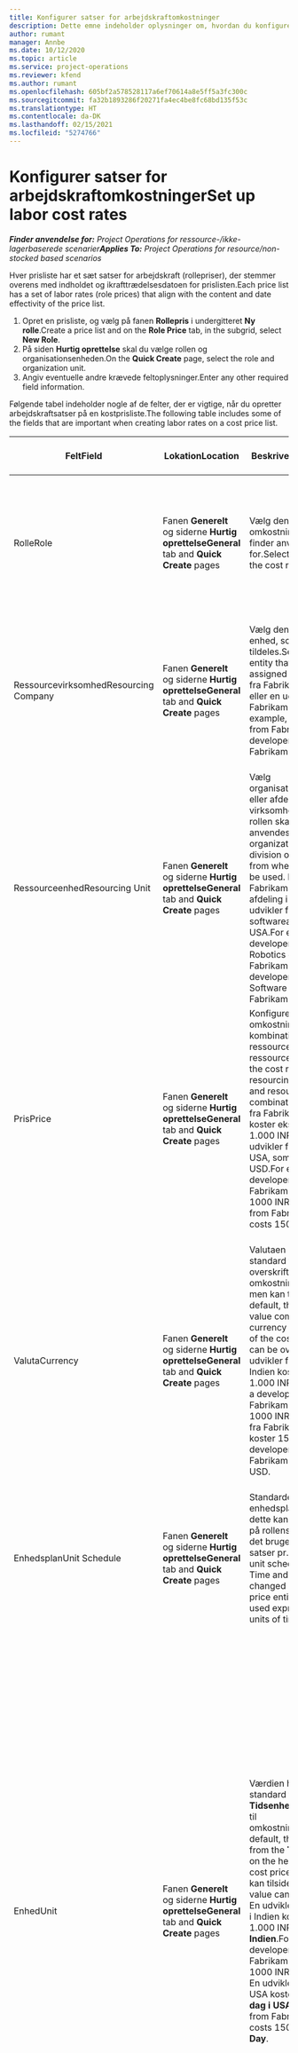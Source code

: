 ```yaml
---
title: Konfigurer satser for arbejdskraftomkostninger
description: Dette emne indeholder oplysninger om, hvordan du konfigurerer satser for arbejdskraftomkostninger i Project Operations
author: rumant
manager: Annbe
ms.date: 10/12/2020
ms.topic: article
ms.service: project-operations
ms.reviewer: kfend
ms.author: rumant
ms.openlocfilehash: 605bf2a578528117a6ef70614a8e5ff5a3fc300c
ms.sourcegitcommit: fa32b1893286f20271fa4ec4be8fc68bd135f53c
ms.translationtype: HT
ms.contentlocale: da-DK
ms.lasthandoff: 02/15/2021
ms.locfileid: "5274766"
---
```

# <a name="set-up-labor-cost-rates"></a><span data-ttu-id="398fe-103">Konfigurer satser for arbejdskraftomkostninger</span><span class="sxs-lookup"><span data-stu-id="398fe-103">Set up labor cost rates</span></span>

<span data-ttu-id="398fe-104">_**Finder anvendelse for:** Project Operations for ressource-/ikke-lagerbaserede scenarier_</span><span class="sxs-lookup"><span data-stu-id="398fe-104">_**Applies To:** Project Operations for resource/non-stocked based scenarios_</span></span>


<span data-ttu-id="398fe-105">Hver prisliste har et sæt satser for arbejdskraft (rollepriser), der stemmer overens med indholdet og ikrafttrædelsesdatoen for prislisten.</span><span class="sxs-lookup"><span data-stu-id="398fe-105">Each price list has a set of labor rates (role prices) that align with the content and date effectivity of the price list.</span></span>

1. <span data-ttu-id="398fe-106">Opret en prisliste, og vælg på fanen **Rollepris** i undergitteret **Ny rolle**.</span><span class="sxs-lookup"><span data-stu-id="398fe-106">Create a price list and on the **Role Price** tab, in the subgrid, select **New Role**.</span></span>
2. <span data-ttu-id="398fe-107">På siden **Hurtig oprettelse** skal du vælge rollen og organisationsenheden.</span><span class="sxs-lookup"><span data-stu-id="398fe-107">On the **Quick Create** page, select the role and organization unit.</span></span>
3. <span data-ttu-id="398fe-108">Angiv eventuelle andre krævede feltoplysninger.</span><span class="sxs-lookup"><span data-stu-id="398fe-108">Enter any other required field information.</span></span>

<span data-ttu-id="398fe-109">Følgende tabel indeholder nogle af de felter, der er vigtige, når du opretter arbejdskraftsatser på en kostprisliste.</span><span class="sxs-lookup"><span data-stu-id="398fe-109">The following table includes some of the fields that are important when creating labor rates on a cost price list.</span></span>

| <span data-ttu-id="398fe-110">Felt</span><span class="sxs-lookup"><span data-stu-id="398fe-110">Field</span></span> | <span data-ttu-id="398fe-111">Lokation</span><span class="sxs-lookup"><span data-stu-id="398fe-111">Location</span></span> | <span data-ttu-id="398fe-112">Beskrivelse</span><span class="sxs-lookup"><span data-stu-id="398fe-112">Description</span></span> | <span data-ttu-id="398fe-113">Downstream-virkning</span><span class="sxs-lookup"><span data-stu-id="398fe-113">Downstream impact</span></span> |
| --- | --- | --- | --- |
| <span data-ttu-id="398fe-114">Rolle</span><span class="sxs-lookup"><span data-stu-id="398fe-114">Role</span></span> | <span data-ttu-id="398fe-115">Fanen **Generelt** og siderne **Hurtig oprettelse**</span><span class="sxs-lookup"><span data-stu-id="398fe-115">**General** tab and **Quick Create** pages</span></span> | <span data-ttu-id="398fe-116">Vælg den rolle, som omkostningssatsen finder anvendelse for.</span><span class="sxs-lookup"><span data-stu-id="398fe-116">Select the role that the cost rate applies to.</span></span> | <span data-ttu-id="398fe-117">Rollen på det indgående estimat eller den faktiske oplysning sammenholdelse med denne linje for at angive standarden for rollens omkostning.</span><span class="sxs-lookup"><span data-stu-id="398fe-117">The role on the incoming estimate or actual will be matched against this line to default the cost of the role.</span></span> |
| <span data-ttu-id="398fe-118">Ressourcevirksomhed</span><span class="sxs-lookup"><span data-stu-id="398fe-118">Resourcing Company</span></span> | <span data-ttu-id="398fe-119">Fanen **Generelt** og siderne **Hurtig oprettelse**</span><span class="sxs-lookup"><span data-stu-id="398fe-119">**General** tab and **Quick Create** pages</span></span> | <span data-ttu-id="398fe-120">Vælg den juridiske enhed, som rollen tildeles.</span><span class="sxs-lookup"><span data-stu-id="398fe-120">Select the legal entity that the role is assigned to.</span></span> <span data-ttu-id="398fe-121">En udvikler fra Fabrikam i Indien eller en udvikler fra Fabrikam i USA.</span><span class="sxs-lookup"><span data-stu-id="398fe-121">For example, a developer from Fabrikam India or a developer from Fabrikam USA.</span></span> | <span data-ttu-id="398fe-122">Ressourcevirksomheden på det indgående estimat eller den faktiske oplysning sammenholdelse med denne linje for at angive standarden for rollens omkostningssats.</span><span class="sxs-lookup"><span data-stu-id="398fe-122">The resourcing company on the incoming estimate or actual will be matched against this line to default the cost rate of the role.</span></span> |
| <span data-ttu-id="398fe-123">Ressourceenhed</span><span class="sxs-lookup"><span data-stu-id="398fe-123">Resourcing Unit</span></span> | <span data-ttu-id="398fe-124">Fanen **Generelt** og siderne **Hurtig oprettelse**</span><span class="sxs-lookup"><span data-stu-id="398fe-124">**General** tab and **Quick Create** pages</span></span> | <span data-ttu-id="398fe-125">Vælg organisationsenheden eller afdelingen i den virksomhed, hvor denne rollen skal anvendes.</span><span class="sxs-lookup"><span data-stu-id="398fe-125">Select the organizational unit or division of the company from where this role will be used.</span></span> <span data-ttu-id="398fe-126">En udvikler fra Fabrikams Robotics-afdeling i Indien eller en udvikler fra Fabrikams softwareafdeling i USA.</span><span class="sxs-lookup"><span data-stu-id="398fe-126">For example, a developer from the Robotics division of Fabrikam India or a developer from the Software division of Fabrikam USA.</span></span> | <span data-ttu-id="398fe-127">Ressourceenheden på det indgående estimat eller den faktiske oplysning sammenholdelse med denne linje for at angive standarden for rollens omkostning.</span><span class="sxs-lookup"><span data-stu-id="398fe-127">The resourcing unit on the incoming estimate or actual will be matched against this line to default the cost of the role.</span></span> |
| <span data-ttu-id="398fe-128">Pris</span><span class="sxs-lookup"><span data-stu-id="398fe-128">Price</span></span> | <span data-ttu-id="398fe-129">Fanen **Generelt** og siderne **Hurtig oprettelse**</span><span class="sxs-lookup"><span data-stu-id="398fe-129">**General** tab and **Quick Create** pages</span></span> | <span data-ttu-id="398fe-130">Konfigurer omkostningssatsen for kombinationen rolle, ressourcevirksomhed og ressourceenhed.</span><span class="sxs-lookup"><span data-stu-id="398fe-130">Set up the cost rate for the role, resourcing company, and resourcing unit combination.</span></span> <span data-ttu-id="398fe-131">En udvikler fra Fabrikam i Indien koster eksempelvis 1.000 INR eller en udvikler fra Fabrikam i USA, som koster 150 USD.</span><span class="sxs-lookup"><span data-stu-id="398fe-131">For example, a developer from Fabrikam India costs 1000 INR or a developer from Fabrikam USA costs 150 USD.</span></span> | <span data-ttu-id="398fe-132">Prisen er den omkostningssats, hvis standard er baseret på pr. enhedsomkostning for det indgående estimat eller den faktiske linje for transaktionsklassen **Tid**.</span><span class="sxs-lookup"><span data-stu-id="398fe-132">The price is the cost rate that defaults on the per unit cost of the incoming estimate or actual line for the **Time** transaction class.</span></span> |
| <span data-ttu-id="398fe-133">Valuta</span><span class="sxs-lookup"><span data-stu-id="398fe-133">Currency</span></span> | <span data-ttu-id="398fe-134">Fanen **Generelt** og siderne **Hurtig oprettelse**</span><span class="sxs-lookup"><span data-stu-id="398fe-134">**General** tab and **Quick Create** pages</span></span> | <span data-ttu-id="398fe-135">Valutaen hentes som standard fra valutaen i overskriften til omkostningsprislisten, men kan tilsidesættes.</span><span class="sxs-lookup"><span data-stu-id="398fe-135">By default, the currency value comes from the currency on the header of the cost price list but can be overridden.</span></span> <span data-ttu-id="398fe-136">En udvikler fra Fabrikam i Indien koster f.eks. 1.000 INR.</span><span class="sxs-lookup"><span data-stu-id="398fe-136">For example, a developer from Fabrikam India costs 1000 INR.</span></span> <span data-ttu-id="398fe-137">En udvikler fra Fabrikam i USA koster 150 USD.</span><span class="sxs-lookup"><span data-stu-id="398fe-137">A developer from Fabrikam USA costs 150 USD.</span></span> | <span data-ttu-id="398fe-138">Denne valutas standard hentes fra pr. enhedsomkostningen for den indgående faktiske omkostningsbasis for transaktionsklassen **Tid**.</span><span class="sxs-lookup"><span data-stu-id="398fe-138">This currency defaults on the per unit cost of the incoming actual cost line for the **Time** transaction class.</span></span> <span data-ttu-id="398fe-139">I et projektestimat konverteres valutaværdien til projektvalutaen og vises på estimatets tidsinddelte visning.</span><span class="sxs-lookup"><span data-stu-id="398fe-139">On a project estimate, the currency value is converted to the project currency and shown on the Time-phased view of the estimate.</span></span> |
| <span data-ttu-id="398fe-140">Enhedsplan</span><span class="sxs-lookup"><span data-stu-id="398fe-140">Unit Schedule</span></span> | <span data-ttu-id="398fe-141">Fanen **Generelt** og siderne **Hurtig oprettelse**</span><span class="sxs-lookup"><span data-stu-id="398fe-141">**General** tab and **Quick Create** pages</span></span> | <span data-ttu-id="398fe-142">Standarden for enhedsplanen er tid, og dette kan ikke ændres på rollens prisobjekt, da det bruges til at udtrykke satser pr. tidsenhed.</span><span class="sxs-lookup"><span data-stu-id="398fe-142">The unit schedule defaults to Time and can't be changed on the Role price entity because it is used express rates by units of time.</span></span> | <span data-ttu-id="398fe-143">Dette har ingen afledt indvirkning.</span><span class="sxs-lookup"><span data-stu-id="398fe-143">There is no downstream impact.</span></span> |
| <span data-ttu-id="398fe-144">Enhed</span><span class="sxs-lookup"><span data-stu-id="398fe-144">Unit</span></span> | <span data-ttu-id="398fe-145">Fanen **Generelt** og siderne **Hurtig oprettelse**</span><span class="sxs-lookup"><span data-stu-id="398fe-145">**General** tab and **Quick Create** pages</span></span> | <span data-ttu-id="398fe-146">Værdien hentes som standard fra feltet **Tidsenhed** i overskriften til omkostningsprislisten.</span><span class="sxs-lookup"><span data-stu-id="398fe-146">By default, the value comes from the **Time Unit** field on the header of the cost price list.</span></span> <span data-ttu-id="398fe-147">Værdien kan tilsidesættes.</span><span class="sxs-lookup"><span data-stu-id="398fe-147">The value can be overridden.</span></span> <span data-ttu-id="398fe-148">En udvikler fra Fabrikam i Indien koster f.eks. 1.000 INR pr. **dag i Indien**.</span><span class="sxs-lookup"><span data-stu-id="398fe-148">For example, a developer from Fabrikam India costs 1000 INR per **India Day**.</span></span> <span data-ttu-id="398fe-149">En udvikler fra Fabrikam USA koster 150 USD pr. **dag i USA**.</span><span class="sxs-lookup"><span data-stu-id="398fe-149">A developer from Fabrikam USA costs 150 USD per **US Day**.</span></span> | <span data-ttu-id="398fe-150">Systemet bruger systemet med enheder og konvertering i basisenheder til at beregne en pris pr. enhed for at beregne standardprisen pr. enhed på en indgående estimatlinje eller en faktisk linje.</span><span class="sxs-lookup"><span data-stu-id="398fe-150">The system uses the system of units and conversion in base units to compute a per unit cost to calculate the default price per unit on an incoming estimate or actual line.</span></span> <span data-ttu-id="398fe-151">Et estimat er f.eks. arbejde i 10 **dage i Indien** for en udvikler fra Indien, og enheden **dag i Indien** er angivet til 10 timer.</span><span class="sxs-lookup"><span data-stu-id="398fe-151">For example, an estimate is for 10 **India Days** worth of work for a developer from India, and the unit, **India Day** is defined as 10 hours.</span></span> <span data-ttu-id="398fe-152">I forbindelse med omkostningsfastsættelse af den pågældende estimatlinje beregner programmet enhedsomkostningen på estimatet som: 1.000 INR/10 timer = 100 INR pr. time, hvilket konverteres til USD og vises som enhedsomkostningen på siden **Projektestimater**.</span><span class="sxs-lookup"><span data-stu-id="398fe-152">When costing that estimate line, the application calculates the unit cost on the estimate as: 1000 INR/ 10 hours = 100 INR per hour which is converted into USD and shown as the unit cost on the **Project Estimates** page.</span></span> |

## <a name="transfer-pricing-and-costs-for-resources-outside-of-your-division-or-legal-entity"></a><span data-ttu-id="398fe-153">Overførsel af priser og omkostninger for ressourcer uden for din afdeling eller juridiske enhed</span><span class="sxs-lookup"><span data-stu-id="398fe-153">Transfer pricing and costs for resources outside of your division or legal entity</span></span>

<span data-ttu-id="398fe-154">I projektbaserede virksomheder er det almindeligt at anvende medarbejdere fra andre juridiske enheder eller afdelinger på projekter.</span><span class="sxs-lookup"><span data-stu-id="398fe-154">In project-based companies, it's common to use employees from different legal entities or divisions on projects.</span></span> <span data-ttu-id="398fe-155">Et projekt kan udføres af en bestemt juridisk enhed, men medarbejdere eller konsulenter, der arbejder på projektet, kan komme fra samme juridiske enhed eller en anden eller måske en kombination af begge.</span><span class="sxs-lookup"><span data-stu-id="398fe-155">A project can be executed by one legal entity, but the employees or consultants that work on the project could come from the same legal entity or from a different one, or there may be a combination of both.</span></span> <span data-ttu-id="398fe-156">I Dynamics 365 Project Operations er den juridiske enhed, der ejer leveringen af projektet, den **ejende virksomhed**, og den division, der ejer leveringen, er **Kontraktenheden**.</span><span class="sxs-lookup"><span data-stu-id="398fe-156">In Dynamics 365 Project Operations, the legal entity that owns the delivery of the project is the **Owning Company** and the division that owns the delivery is the **Contracting Unit**.</span></span> <span data-ttu-id="398fe-157">Andre juridiske enheder, der leverer ressourcer, kaldes **Ressourcevirksomheder**, og de afdelinger, der leverer ressourcer, kaldes **Ressourceenheder**.</span><span class="sxs-lookup"><span data-stu-id="398fe-157">Other legal entities that provide resources are the **Resourcing companies** and divisions that provide resources are the **Resourcing Units**.</span></span> <span data-ttu-id="398fe-158">I de fleste lande er virksomheder forpligtet til at sikre, at den juridiske ressourceenhed eller afdeling opkræver betaling ved den ejende virksomhed og kontraktenheden for at bruge ressourcerne.</span><span class="sxs-lookup"><span data-stu-id="398fe-158">In most countries, companies are required to ensure that the resourcing legal entity or division, charge the owning company and the contracting unit for the use of resources.</span></span>

<span data-ttu-id="398fe-159">Fabrikam-koncernen skal f.eks. sikre, at Fabrikam Robotics i Indien har forhandlet en omkostningssatstabel med Fabrikam Robotics i USA eller Fabrikam Robotics i Storbritannien.</span><span class="sxs-lookup"><span data-stu-id="398fe-159">For example, the Fabrikam corporation must ensure that Fabrikam India-Robotics has a negotiated a cost rate card with Fabrikam US-Robotics or Fabrikam UK-Robotics.</span></span>

<span data-ttu-id="398fe-160">En udvikler fra Fabrikam Robotics i Indien opkræver 100 $, når denne udlånes til Fabrikam Robotics i USA, og 150 $, når denne udlånes til Fabrikam Robotics i Storbritannien.</span><span class="sxs-lookup"><span data-stu-id="398fe-160">A developer from Fabrikam India-Robotic charges $100 when lent to Fabrikam US-Robotics and $150 when lent to Fabrikam U-Robotics.</span></span>

### <a name="set-up-costs-for-outside-resources"></a><span data-ttu-id="398fe-161">Konfigurer omkostninger for eksterne ressourcer</span><span class="sxs-lookup"><span data-stu-id="398fe-161">Set up costs for outside resources</span></span>

1. <span data-ttu-id="398fe-162">Opret en kostprisliste kaldet *Omkostningssatser for Fabrikam Robotics i USA*, og angiv et interval for ikrafttrædelsesdatoen.</span><span class="sxs-lookup"><span data-stu-id="398fe-162">Create a cost price list called, *Fabrikam US-Robotics cost rates* and set a date effective range.</span></span>
2. <span data-ttu-id="398fe-163">Konfigurer satser i kostpriselisten ved hjælp af oplysninger fra følgende tabel.</span><span class="sxs-lookup"><span data-stu-id="398fe-163">In the cost price list, set up rates using information from the following table.</span></span> 

| <span data-ttu-id="398fe-164">Rolle</span><span class="sxs-lookup"><span data-stu-id="398fe-164">Role</span></span> | <span data-ttu-id="398fe-165">Ressourcevirksomhed</span><span class="sxs-lookup"><span data-stu-id="398fe-165">Resourcing Company</span></span> | <span data-ttu-id="398fe-166">Ressourceenhed</span><span class="sxs-lookup"><span data-stu-id="398fe-166">Resourcing Unit</span></span> | <span data-ttu-id="398fe-167">Omkostningssats</span><span class="sxs-lookup"><span data-stu-id="398fe-167">Cost rate</span></span> |
| --- | --- | --- | --- |
| <span data-ttu-id="398fe-168">Udvikler</span><span class="sxs-lookup"><span data-stu-id="398fe-168">Developer</span></span> | <span data-ttu-id="398fe-169">Fabrikam i Indien</span><span class="sxs-lookup"><span data-stu-id="398fe-169">Fabrikam India</span></span> | <span data-ttu-id="398fe-170">Fabrikam i Indien-Robotics</span><span class="sxs-lookup"><span data-stu-id="398fe-170">Fabrikam India-Robotics</span></span> | <span data-ttu-id="398fe-171">100 $</span><span class="sxs-lookup"><span data-stu-id="398fe-171">$100</span></span> |
| <span data-ttu-id="398fe-172">Udvikler</span><span class="sxs-lookup"><span data-stu-id="398fe-172">Developer</span></span> | <span data-ttu-id="398fe-173">Fabrikam i Filippinerne</span><span class="sxs-lookup"><span data-stu-id="398fe-173">Fabrikam Philippines</span></span> | <span data-ttu-id="398fe-174">Fabrikam i Filippinerne-Robotics</span><span class="sxs-lookup"><span data-stu-id="398fe-174">Fabrikam Philippines-Robotics</span></span> | <span data-ttu-id="398fe-175">90 $</span><span class="sxs-lookup"><span data-stu-id="398fe-175">$90</span></span> |
| <span data-ttu-id="398fe-176">Udvikler</span><span class="sxs-lookup"><span data-stu-id="398fe-176">Developer</span></span> | <span data-ttu-id="398fe-177">Fabrikam i USA</span><span class="sxs-lookup"><span data-stu-id="398fe-177">Fabrikam US</span></span> | <span data-ttu-id="398fe-178">Fabrikam i USA-Robotics</span><span class="sxs-lookup"><span data-stu-id="398fe-178">Fabrikam US-Robotics</span></span> | <span data-ttu-id="398fe-179">150 $</span><span class="sxs-lookup"><span data-stu-id="398fe-179">$150</span></span> |

3. <span data-ttu-id="398fe-180">Knyt denne kostprisliste til organisationsenheden Fabrikam Robotics i USA.</span><span class="sxs-lookup"><span data-stu-id="398fe-180">Attach this cost price list to the Fabrikam US-Robotics organization unit.</span></span>

### <a name="set-up-transfer-pricing-for-a-resource-in-the-appropriate-currency"></a><span data-ttu-id="398fe-181">Konfigurer prisfastsættelse af overførsler for en ressource i den relevante valuta</span><span class="sxs-lookup"><span data-stu-id="398fe-181">Set up transfer pricing for a resource in the appropriate currency</span></span> 

<span data-ttu-id="398fe-182">I Project Operations er det muligt at konfigurere prisfastsættelse af ressourcer i alle valutaer.</span><span class="sxs-lookup"><span data-stu-id="398fe-182">In Project Operations, resource pricing can be set up in any currency.</span></span> <span data-ttu-id="398fe-183">Valutaen er som standard angivet til det, der er angivet i prislistens overskriften, men den kan ændres.</span><span class="sxs-lookup"><span data-stu-id="398fe-183">The currency defaults to what is on the price list header, but can be changed.</span></span>

<span data-ttu-id="398fe-184">Når eksemplet med overførselspriser er konfigureret, kan oplysningerne ændres til:</span><span class="sxs-lookup"><span data-stu-id="398fe-184">Using the example for transfer price set up, the information could be changed to:</span></span>

<span data-ttu-id="398fe-185">Fabrikam-koncernen skal at Fabrikam Robotics i Indien har forhandlet en omkostningssats med Fabrikam Robotics i USA eller Fabrikam Robotics i Storbritannien.</span><span class="sxs-lookup"><span data-stu-id="398fe-185">Fabrikam corporation must ensure that Fabrikam India-Robotics has a negotiated a cost rate with Fabrikam US-Robotics or Fabrikam UK-Robotics.</span></span>

<span data-ttu-id="398fe-186">En udvikler fra Fabrikam Robotics i Indien koster 5.000 INR, når denne udlånes til Fabrikam Robotics i USA, og 5.500 INR, når denne udlånes til Fabrikam Robotics i Storbritannien.</span><span class="sxs-lookup"><span data-stu-id="398fe-186">A developer from Fabrikam India-Robotics costs 5000 INR when lent to Fabrikam US-Robotics and 5500 INR when lent to Fabrikam UK-Robotics.</span></span>

<span data-ttu-id="398fe-187">På kostprislisten for Fabrikam i USA-Robotics kan omkostningssatser udtrykkes som:</span><span class="sxs-lookup"><span data-stu-id="398fe-187">In the cost price list for Fabrikam US-Robotics, cost rates can be expressed as:</span></span>

| <span data-ttu-id="398fe-188">Rolle</span><span class="sxs-lookup"><span data-stu-id="398fe-188">Role</span></span> | <span data-ttu-id="398fe-189">Ressourcevirksomhed</span><span class="sxs-lookup"><span data-stu-id="398fe-189">Resourcing Company</span></span> | <span data-ttu-id="398fe-190">Omkostning</span><span class="sxs-lookup"><span data-stu-id="398fe-190">Cost</span></span> |
| --- | --- | --- |
| <span data-ttu-id="398fe-191">Udvikler</span><span class="sxs-lookup"><span data-stu-id="398fe-191">Developer</span></span> | <span data-ttu-id="398fe-192">Fabrikam i Indien</span><span class="sxs-lookup"><span data-stu-id="398fe-192">Fabrikam India</span></span> | <span data-ttu-id="398fe-193">5.000 INR</span><span class="sxs-lookup"><span data-stu-id="398fe-193">5000 INR</span></span> |
| <span data-ttu-id="398fe-194">Udvikler</span><span class="sxs-lookup"><span data-stu-id="398fe-194">Developer</span></span> | <span data-ttu-id="398fe-195">Fabrikam i USA</span><span class="sxs-lookup"><span data-stu-id="398fe-195">Fabrikam US</span></span> | <span data-ttu-id="398fe-196">115 USD</span><span class="sxs-lookup"><span data-stu-id="398fe-196">115 USD</span></span> |

<span data-ttu-id="398fe-197">På kostprislisten for Fabrikam i Storbritannien-Robotics kan omkostningssatser udtrykkes som nedenfor angivet:</span><span class="sxs-lookup"><span data-stu-id="398fe-197">In the cost price list for Fabrikam UK-Robotics, cost rates can be expressed below:</span></span>

| <span data-ttu-id="398fe-198">Rolle</span><span class="sxs-lookup"><span data-stu-id="398fe-198">Role</span></span> | <span data-ttu-id="398fe-199">Ressourcevirksomhed</span><span class="sxs-lookup"><span data-stu-id="398fe-199">Resourcing company</span></span> | <span data-ttu-id="398fe-200">Omkostning</span><span class="sxs-lookup"><span data-stu-id="398fe-200">Cost</span></span> |
| --- | --- | --- |
| <span data-ttu-id="398fe-201">Udvikler</span><span class="sxs-lookup"><span data-stu-id="398fe-201">Developer</span></span> | <span data-ttu-id="398fe-202">Fabrikam i Indien</span><span class="sxs-lookup"><span data-stu-id="398fe-202">Fabrikam India</span></span> | <span data-ttu-id="398fe-203">5.500 INR</span><span class="sxs-lookup"><span data-stu-id="398fe-203">5500 INR</span></span> |
| <span data-ttu-id="398fe-204">Udvikler</span><span class="sxs-lookup"><span data-stu-id="398fe-204">Developer</span></span> | <span data-ttu-id="398fe-205">Fabrikam i Storbritannien</span><span class="sxs-lookup"><span data-stu-id="398fe-205">Fabrikam UK</span></span> | <span data-ttu-id="398fe-206">115 GBP</span><span class="sxs-lookup"><span data-stu-id="398fe-206">115 GBP</span></span> |

<span data-ttu-id="398fe-207">Kostprislisten kan levere satser for arbejdskraft i flere valutaer.</span><span class="sxs-lookup"><span data-stu-id="398fe-207">The cost price list can provide labor rates in multiple currencies.</span></span> <span data-ttu-id="398fe-208">Når der genereres et omkostningsestimat for projektet, konverterer Project Operations disse omkostningssatser til projektvalutaen og viser dem til brugeren.</span><span class="sxs-lookup"><span data-stu-id="398fe-208">When generating a cost estimate on the project, Project Operations will convert these cost rates into the project currency and display it to the user.</span></span> <span data-ttu-id="398fe-209">Når en tidsregistrering godkendes, og der oprettes et faktisk omkostningsbeløb, prisfastsættes den faktiske omkostning i den valuta, der gælder for den tilsvarende rolleprislinje på kostprislisten.</span><span class="sxs-lookup"><span data-stu-id="398fe-209">When a time entry is approved and a cost actual is created, the cost actual is priced in the currency of that matching role price line on the cost price list.</span></span> <span data-ttu-id="398fe-210">Faktiske omkostninger for tid på et enkelt projekt kan registreres i flere valutaer.</span><span class="sxs-lookup"><span data-stu-id="398fe-210">Cost actuals for time on a single project can be recorded in multiple currencies.</span></span> <span data-ttu-id="398fe-211">Når Project Operations akkumulerer eller opsummerer de faktiske omkostninger til arbejdskraft på projektniveau, konverteres alle omkostninger til arbejdskraft til projektvalutaen, som brugeren kan få vist.</span><span class="sxs-lookup"><span data-stu-id="398fe-211">However, when rolling up or summarizing the actual labor costs at the project level, Project Operations will convert all labor cost amounts into the project currency, which the user can view.</span></span>


[!INCLUDE[footer-include](../includes/footer-banner.md)]